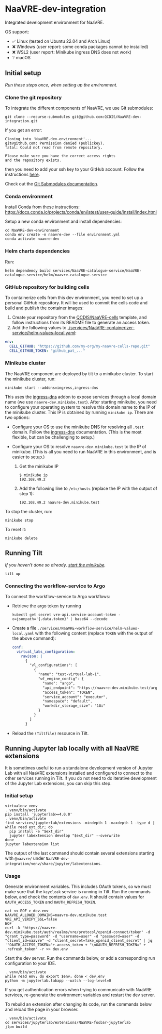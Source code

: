# NaaVRE-dev-integration

Integrated development environment for NaaVRE.

OS support:

- ✅ Linux (tested on Ubuntu 22.04 and Arch Linux)
- ❌ Windows (user report: some conda packages cannot be installed)
- ❌ WSL2 (user report: Minikube ingress DNS does not work)
- ❔ macOS

## Initial setup

*Run these steps once, when setting up the environment.*

### Clone the git repository

To integrate the different components of NaaVRE, we use Git submodules:

```shell
git clone --recurse-submodules git@github.com:QCDIS/NaaVRE-dev-integration.git
```

If you get an error:

```
Cloning into 'NaaVRE-dev-environment'...
git@github.com: Permission denied (publickey).
fatal: Could not read from remote repository.

Please make sure you have the correct access rights
and the repository exists.
```

then you need to add your ssh key to your GitHub account. Follow the instructions [here](https://docs.github.com/en/github/authenticating-to-github/adding-a-new-ssh-key-to-your-github-account).

Check out the [Git Submodules documentation](https://git-scm.com/book/en/v2/Git-Tools-Submodules).

### Conda environment

Install Conda from these instructions: https://docs.conda.io/projects/conda/en/latest/user-guide/install/index.html

Setup a new conda environment and install dependencies:

```shell
cd NaaVRE-dev-environment
conda env create -n naavre-dev --file environment.yml
conda activate naavre-dev
```

### Helm charts dependencies

Run:

```shell
helm dependency build services/NaaVRE-catalogue-service/NaaVRE-catalogue-service/helm/naavre-catalogue-service
```

### GitHub repository for building cells

To containerize cells from this dev environment, you need to set up a personal GitHub repository. It will be used to commit the cells code and build and publish the container images:

1. Create your repository from the [QCDIS/NaaVRE-cells](https://github.com/QCDIS/NaaVRE-cells) template, and follow instructions from its README file to generate an access token.
2. Add the following values to [./services/NaaVRE-containerizer-service/helm-values-local.yaml](./services/NaaVRE-containerizer-service/helm-values-local.yaml):

```yaml
env:
  CELL_GITHUB: "https://github.com/my-org/my-naavre-cells-repo.git"
  CELL_GITHUB_TOKEN: "github_pat_..."
```

### Minikube cluster

The NaaVRE component are deployed by tilt to a minikube cluster. To start the minikube cluster, run:

```shell
minikube start --addons=ingress,ingress-dns
```

This uses the [ingress-dns](https://minikube.sigs.k8s.io/docs/handbook/addons/ingress-dns/) addon to expose services through a local domain name (we use `naavre-dev.minikube.test`).
After starting minikube, you need to configure your operating system to resolve this domain name to the IP of the minikube cluster. This IP is obtained by running `minikube ip`.
There are two options:
- Configure your OS to use the minikube DNS for resolving all `.test` domain. Follow the [ingress-dns](https://minikube.sigs.k8s.io/docs/handbook/addons/ingress-dns/) documentation. (This is the most flexible, but can be challenging to setup.)
- Configure your OS to resolve `naavre-dev.minikube.test` to the IP of minikube. (This is all you need to run NaaVRE in this environment, and is easier to setup.)

  1. Get the minikube IP
     ```console
     $ minikube ip
     192.168.49.2
     ```

  2. Add the following line to `/etc/hosts` (replace the IP with the output of step 1):
     ```
     192.168.49.2 naavre-dev.minikube.test
     ```

To stop the cluster, run:

```shell
minikube stop
```

To reset it:

```shell
minikube delete
```

## Running Tilt

*If you haven’t done so already, [start the minikube](#minikube-cluster).*

```shell
tilt up
```

### Connecting the workflow-service to Argo

To connect the workflow-service to Argo workflows:

- Retrieve the argo token by running
  ```shell
  kubectl get secret vre-api.service-account-token -o=jsonpath='{.data.token}' | base64 --decode
  ```
- Create a file `./services/NaaVRE-workflow-service/helm-values-local.yaml` with the following content (replace `TOKEN` with the output of the above command):
  ```yaml
  conf:
    virtual_labs_configuration:
      rawJson: |
        {
          "vl_configurations": [
            {
              "name": "test-virtual-lab-1",
              "wf_engine_config": {
                "name": "argo",
                "api_endpoint": "https://naavre-dev.minikube.test/argowf/",
                "access_token": "TOKEN",
                "service_account": "executor",
                "namespace": "default",
                "workdir_storage_size": "1Gi"
              }
            }
          ]
        }
  ```
- Reload the `(Tiltfile)` resource in Tilt.

## Running Jupyter lab locally with all NaaVRE extensions

It is sometimes useful to run a standalone development version of Jupyter Lab
with all NaaVRE extensions installed and configured to connect to the other
services running in Tilt.
If you do not need to do iterative development of the Jupyter Lab extensions, you can skip this step.

### Initial setup

```shell
virtualenv venv
. venv/bin/activate
pip install 'jupyterlab>=4.0.0'
. venv/bin/activate
find services/jupyterlab/extensions -mindepth 1 -maxdepth 1 -type d | while read ext_dir; do
  pip install -e "$ext_dir"
  jupyter labextension develop "$ext_dir" --overwrite
done
jupyter labextension list
```

The output of the last command should contain several extensions starting with
`@naavre/` under `NaaVRE-dev-integration/venv/share/jupyter/labextensions`.

### Usage

Generate environment variables. This includes OAuth tokens, so we must make sure that the `keycloak` service is running in Tilt. Run the commands below, and check the contents of `dev.env`. It should contain values for `OAUTH_ACCESS_TOKEN` and `OAUTH_REFRESH_TOKEN`.

```shell
cat << EOF > dev.env
NAAVRE_ALLOWED_DOMAINS=naavre-dev.minikube.test
VRE_API_VERIFY_SSL=false
EOF
curl -k "https://naavre-dev.minikube.test/auth/realms/vre/protocol/openid-connect/token" -d "grant_type=password" -d "username=user" -d "password=user" -d "client_id=naavre" -d "client_secret=fake_openid_client_secret" | jq '"OAUTH_ACCESS_TOKEN="+.access_token + "\nOAUTH_REFRESH_TOKEN=" + .refresh_token' -r >> dev.env
```

Start the dev server. Run the commands below, or add a corresponding run configuration to your IDE.

```shell
. venv/bin/activate
while read env; do export $env; done < dev.env
python -m jupyterlab.labapp --watch --log-level=0
```

If you get authentication errors when trying to communicate with NaaVRE services, re-generate the environment variables and restart the dev server.

To rebuild an extension after changing its code, run the commands below and reload the page in your browser.

```shell
. venv/bin/activate
cd services/jupyterlab/extensions/NaaVRE-foobar-jupyterlab
jlpm build
```
